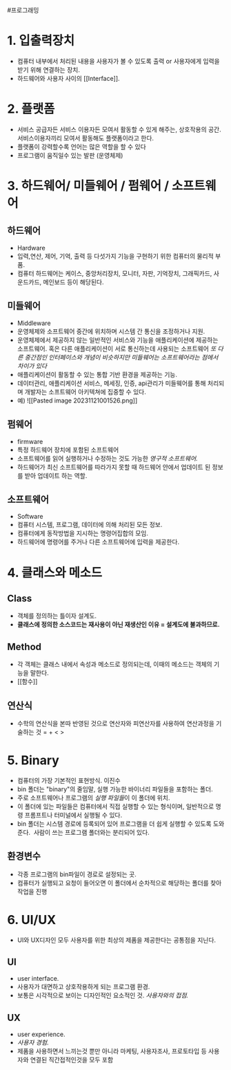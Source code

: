 #프로그래밍
# 1. 입출력장치
-  컴퓨터 내부에서 처리된 내용을 사용자가 볼 수 있도록 출력 or 사용자에게 입력을 받기 위해 연결하는 장치.
- 하드웨어와 사용자 사이의 [[Interface]].

# 2. 플랫폼
- 서비스 공급자든 서비스 이용자든 모여서 활동할 수 있게 해주는, 상호작용의 공간. 서비스이용자끼리 모여서 활동해도 플랫폼이라고 한다. 
- 플랫폼이 강력할수록 언어는 많은 역할을 할 수 있다
- 프로그램이 움직일수 있는 발판 (운영체제) 

# 3. 하드웨어/ 미들웨어 / 펌웨어 / 소프트웨어
## 하드웨어
- Hardware
- 입력,연산, 제어, 기억, 출력 등 다섯가지 기능을 구현하기 위한 컴퓨터의 물리적 부품.
- 컴퓨터 하드웨어는 케이스, 중앙처리장치, 모니터, 자판, 기억장치, 그래픽카드, 사운드카드, 메인보드 등이 해당된다.

## 미들웨어
- Middleware
- 운영체제와 소프트웨어 중간에 위치하며 시스템 간 통신을 조정하거나 지원.
- 운영체제에서 제공하지 않는 일반적인 서비스와 기능을 애플리케이션에 제공하는 소프트웨어.  혹은 다른 애플리케이션이 서로 통신하는데 사용되는 소프트웨어 *또 다른 중간점인 인터페이스와 개념이 비슷하지만 미들웨어는 소프트웨어라는 점에서 차이가 있다*
- 애플리케이션이 활동할 수 있는 통합 기반 환경을 제공하는 기능.  
- 데이터관리, 애플리케이션 서비스, 메세징, 인증, api관리가 미들웨어를 통해 처리되며 개발자는 소프트웨어 아키텍쳐에 집중할 수 있다.
- 예) ![[Pasted image 20231121001526.png]]

## 펌웨어
- firmware
- 특정 하드웨어 장치에 포함된 소프트웨어
- 소프트웨어를 읽어 실행하거나 수정하는 것도 가능한 *영구적 소프트웨어.*
- 하드웨어가 최신 소프트웨어를 따라가지 못할 때 하드웨어 안에서 업데이트 된 정보를 받아 업데이트 하는 역할.

## 소프트웨어
- Software
- 컴퓨터 시스템, 프로그램, 데이터에 의해 처리된 모든 정보.
- 컴퓨터에게 동작방법을 지시하는 명령어집합의 모임.
- 하드웨어에 명령어를 주거나 다른 소프트웨어에 입력을 제공한다.

# 4. 클래스와 메소드
## Class
- 객체를 정의하는 틀이자 설계도. 
- **클래스에 정의한 소스코드는 재사용이 아닌 재생산인 이유 = 설계도에 불과하므로.**

## Method
- 각 객체는 클래스 내에서 속성과 메소드로 정의되는데, 이때의 메소드는 객체의 기능을 말한다.
- [[함수]]

## 연산식
- 수학의 연산식을 본따 반영된 것으로 연산자와 피연산자를 사용하여 연산과정을 기술하는 것 = + < >


# 5. Binary
- 컴퓨터의 가장 기본적인 표현방식. 이진수
- bin 폴더는 "binary"의 줄임말, 실행 가능한 바이너리 파일들을 포함하는 폴더. 
- 주로 소프트웨어나 프로그램의 *실행 파일들*이 이 폴더에 위치. 
- 이 폴더에 있는 파일들은 컴퓨터에서 직접 실행할 수 있는 형식이며, 일반적으로 명령 프롬프트나 터미널에서 실행될 수 있다. 
- bin 폴더는 시스템 경로에 등록되어 있어 프로그램을 더 쉽게 실행할 수 있도록 도와준다.  사람이 쓰는 프로그램 폴더와는 분리되어 있다.
## 환경변수
-  각종 프로그램의 bin파일이 경로로 설정되는 곳. 
- 컴퓨터가 실행되고 요청이 들어오면 이 폴더에서 순차적으로 해당하는 폴더를 찾아 작업을 진행


# 6. UI/UX
- UI와 UX디자인 모두 사용자를 위한 최상의 제품을 제공한다는 공통점을 지닌다.

## UI
- user interface. 
- 사용자가 대면하고 상호작용하게 되는 프로그램 환경. 
- 보통은 시각적으로 보이는 디자인적인 요소적인 것.  *사용자와의 접점.*

## UX
- user experience. 
- *사용자 경험.* 
- 제품을 사용하면서 느끼는것 뿐만 아니라 마케팅, 사용자조사, 프로토타입 등 사용자와 연결된 직간접적인것을 모두 포함


